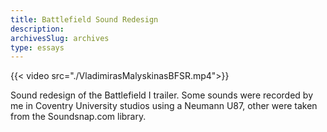 ```yaml
---
title: Battlefield Sound Redesign
description:
archivesSlug: archives
type: essays
---
```


{{< video src="./VladimirasMalyskinasBFSR.mp4">}}

Sound redesign of the Battlefield I trailer. Some sounds were recorded by me in Coventry University studios using a Neumann U87, other were taken from the Soundsnap.com library.
